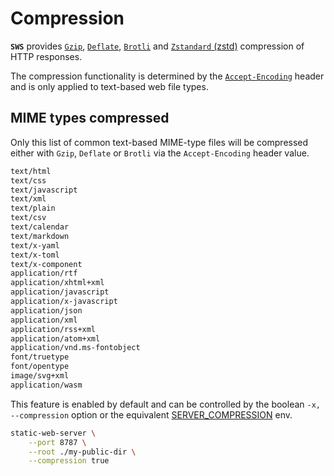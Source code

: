 # Compression

**`SWS`** provides [`Gzip`](https://datatracker.ietf.org/doc/html/rfc1952), [`Deflate`](https://datatracker.ietf.org/doc/html/rfc1951#section-Abstract), [`Brotli`](https://www.ietf.org/rfc/rfc7932.txt) and [`Zstandard` (zstd)](https://datatracker.ietf.org/doc/html/rfc8878) compression of HTTP responses.

The compression functionality is determined by the [`Accept-Encoding`](https://developer.mozilla.org/en-US/docs/Web/HTTP/Headers/Accept-Encoding) header and is only applied to text-based web file types.

## MIME types compressed

Only this list of common text-based MIME-type files will be compressed either with `Gzip`, `Deflate` or `Brotli` via the `Accept-Encoding` header value.

```txt
text/html
text/css
text/javascript
text/xml
text/plain
text/csv
text/calendar
text/markdown
text/x-yaml
text/x-toml
text/x-component
application/rtf
application/xhtml+xml
application/javascript
application/x-javascript
application/json
application/xml
application/rss+xml
application/atom+xml
application/vnd.ms-fontobject
font/truetype
font/opentype
image/svg+xml
application/wasm
```

This feature is enabled by default and can be controlled by the boolean `-x, --compression` option or the equivalent [SERVER_COMPRESSION](./../configuration/environment-variables.md#server_compression) env.

```sh
static-web-server \
    --port 8787 \
    --root ./my-public-dir \
    --compression true
```
